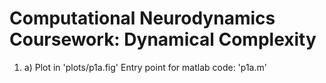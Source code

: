 Computational Neurodynamics Coursework: Dynamical Complexity
============================================================

1. a)	Plot in 'plots/p1a.fig'
		Entry point for matlab code: 'p1a.m'
